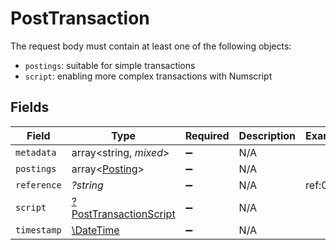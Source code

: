 # PostTransaction

The request body must contain at least one of the following objects:
  - `postings`: suitable for simple transactions
  - `script`: enabling more complex transactions with Numscript



## Fields

| Field                                                                  | Type                                                                   | Required                                                               | Description                                                            | Example                                                                |
| ---------------------------------------------------------------------- | ---------------------------------------------------------------------- | ---------------------------------------------------------------------- | ---------------------------------------------------------------------- | ---------------------------------------------------------------------- |
| `metadata`                                                             | array<string, *mixed*>                                                 | :heavy_minus_sign:                                                     | N/A                                                                    |                                                                        |
| `postings`                                                             | array<[Posting](../../models/shared/Posting.md)>                       | :heavy_minus_sign:                                                     | N/A                                                                    |                                                                        |
| `reference`                                                            | *?string*                                                              | :heavy_minus_sign:                                                     | N/A                                                                    | ref:001                                                                |
| `script`                                                               | [?PostTransactionScript](../../models/shared/PostTransactionScript.md) | :heavy_minus_sign:                                                     | N/A                                                                    |                                                                        |
| `timestamp`                                                            | [\DateTime](https://www.php.net/manual/en/class.datetime.php)          | :heavy_minus_sign:                                                     | N/A                                                                    |                                                                        |